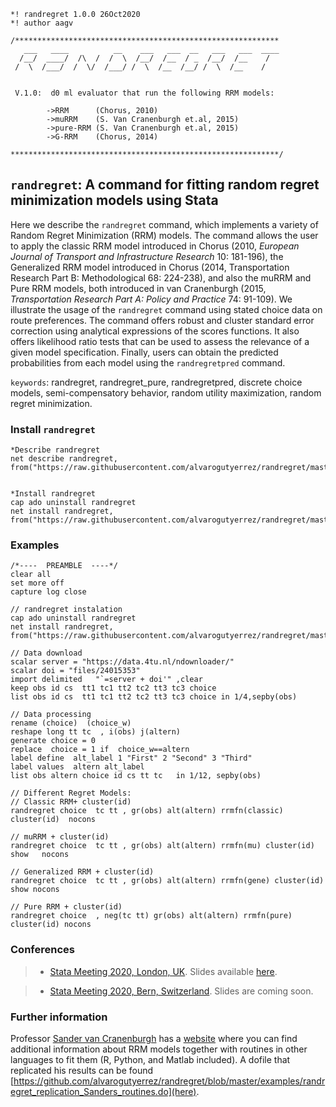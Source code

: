 ```
*! randregret 1.0.0 26Oct2020
*! author aagv

/***********************************************************
   ___   ____          __    ___   ___  __   ___   ___  ____
  /__/  ____/  /\  /  /  \  /__/  /__  / _  /__/  /__    /
 /  \  /___/  /  \/  /___/ /  \  /__  /__/ /  \  /__    /   

 
 V.1.0:  d0 ml evaluator that run the following RRM models:
		
		->RRM      (Chorus, 2010)
		->muRRM    (S. Van Cranenburgh et.al, 2015)
		->pure-RRM (S. Van Cranenburgh et.al, 2015)
		->G-RRM    (Chorus, 2014)	
		
************************************************************/
```

## ```randregret```: A command for fitting random regret minimization models using Stata 



Here we describe the ```randregret``` command, which implements a variety of Random Regret Minimization (RRM) models. The command allows the user to apply the classic RRM model introduced in Chorus (2010, _European Journal of Transport and Infrastructure Research_ 10: 181-196), the Generalized RRM model introduced in Chorus (2014, Transportation Research Part B: Methodological 68: 224-238), and also the muRRM and Pure RRM models, both introduced in van Cranenburgh (2015, _Transportation Research Part A: Policy and Practice_ 74: 91-109). We illustrate the usage of the ```randregret``` command using stated choice data on route preferences. The command offers robust and cluster standard error correction using analytical expressions of the scores functions. It also offers likelihood ratio tests that can be used to assess the relevance of a given model specification. Finally, users can obtain the predicted probabilities from each model using the ```randregretpred``` command.

```keywords```: randregret, randregret_pure, randregretpred, discrete choice models,  semi-compensatory behavior, random utility maximization, random regret minimization.


### Install ```randregret``` 

``` 
*Describe randregret
net describe randregret, from("https://raw.githubusercontent.com/alvarogutyerrez/randregret/master/src/")


*Install randregret
cap ado uninstall randregret
net install randregret, from("https://raw.githubusercontent.com/alvarogutyerrez/randregret/master/src/")
```


### Examples 

```
/*----  PREAMBLE  ----*/
clear all
set more off
capture log close 

// randregret instalation 
cap ado uninstall randregret
net install randregret, from("https://raw.githubusercontent.com/alvarogutyerrez/randregret/master/src/")

// Data download
scalar server = "https://data.4tu.nl/ndownloader/"
scalar doi = "files/24015353"
import delimited   "`=server + doi'" ,clear
keep obs id cs  tt1 tc1 tt2 tc2 tt3 tc3 choice 
list obs id cs  tt1 tc1 tt2 tc2 tt3 tc3 choice in 1/4,sepby(obs)

// Data processing
rename (choice)  (choice_w)
reshape long tt tc  , i(obs) j(altern)
generate choice = 0
replace  choice = 1 if  choice_w==altern  
label define  alt_label 1 "First" 2 "Second" 3 "Third" 
label values  altern alt_label
list obs altern choice id cs tt tc   in 1/12, sepby(obs)

// Different Regret Models:
// Classic RRM+ cluster(id)
randregret choice  tc tt , gr(obs) alt(altern) rrmfn(classic)  cluster(id)	nocons

// muRRM + cluster(id)
randregret choice  tc tt , gr(obs) alt(altern) rrmfn(mu) cluster(id) show  	nocons

// Generalized RRM + cluster(id)
randregret choice  tc tt , gr(obs) alt(altern) rrmfn(gene) cluster(id) show nocons 

// Pure RRM + cluster(id)
randregret choice  , neg(tc tt) gr(obs) alt(altern) rrmfn(pure) cluster(id) nocons     
```


### Conferences

> *   [Stata Meeting 2020, London, UK](https://events.timberlake.co.uk/event/2020-stata-conference). Slides available [here](https://www.dropbox.com/s/nke1edawl3dnfy0/randregret_London2020.pdf). 


> *   [Stata Meeting 2020, Bern, Switzerland](https://ritme.com/CH-de/ritme/unsere-neuigkeiten/2020-swiss-stata-conference/). Slides are coming soon. 


### Further information 

Professor [Sander van Cranenburgh](https://www.tudelft.nl/en/tpm/about-the-faculty/departments/engineering-systems-and-services/people/assistant-professors/drir-s-sander-van-cranenburgh/) has a [website](https://www.advancedrrmmodels.com/) where you can find additional information about RRM models together with routines in other languages to fit them (R, Python, and Matlab included). A dofile that replicated his results can be found [https://github.com/alvarogutyerrez/randregret/blob/master/examples/randregret_replication_Sanders_routines.do](here).  

















